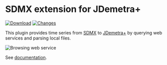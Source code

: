 # SDMX extension for JDemetra+

[![Download](https://img.shields.io/github/release/nbbrd/jdemetra-dotstat.svg)](https://github.com/nbbrd/jdemetra-dotstat/releases/latest)
[![Changes](https://img.shields.io/endpoint?url=https%3A%2F%2Fraw.githubusercontent.com%2Fnbbrd%2Fjdemetra-dotstat%2Fbadges%2Funreleased-changes.json)](https://github.com/nbbrd/jdemetra-dotstat/blob/develop/CHANGELOG.md)

This plugin provides time series from [SDMX](https://sdmx.org/) to [JDemetra+](https://github.com/jdemetra/jdemetra-app) by querying web services and parsing local files.

![Browsing web service](https://github.com/nbbrd/jdemetra-dotstat/wiki/assets/browse_web_service.gif)

See [documentation](https://github.com/nbbrd/jdemetra-dotstat/wiki).
